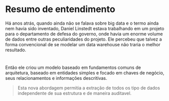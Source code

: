 ﻿# Resumo de entendimento

Há anos atrás, quando ainda não se falava sobre big data e o termo ainda nem havia sido inventado, Daniel Linstedt estava trabalhando em um projeto para o departamento de defesa do governo, onde havia um enorme volume de dados entre outras peculiaridades do projeto. Ele percebeu que talvez a forma convencional de se modelar um data warehouse não traria o melhor resultado.

#

Então ele criou um modelo baseado em fundamentos comuns de arquitetura, baseado em entidades simples e focado em chaves de negócio, seus relacionamentos e informações descritivas.

> Esta nova abordagem permitia a extração de todos os tipo de dados independente de sua estrutura e de maneira auditavel.